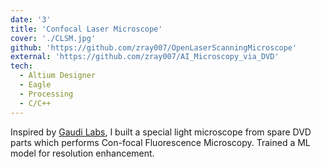 ```yaml
---
date: '3'
title: 'Confocal Laser Microscope'
cover: './CLSM.jpg'
github: 'https://github.com/zray007/OpenLaserScanningMicroscope'
external: 'https://github.com/zray007/AI_Microscopy_via_DVD'
tech:
  - Altium Designer
  - Eagle
  - Processing
  - C/C++
---
```


Inspired by [Gaudi Labs](http://www.gaudi.ch/GaudiLabs/?page_id=652), I built a special light microscope from spare DVD parts which performs Con-focal Fluorescence Microscopy. Trained a ML model for resolution enhancement.
